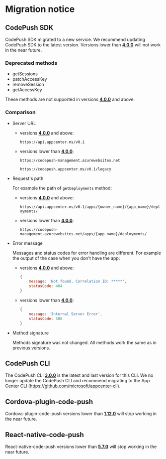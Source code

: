# Migration notice

## CodePush SDK

CodePush SDK migrated to a new service. We recommend updating CodePush SDK to the latest version. Versions lower than **[4.0.0](https://github.com/microsoft/code-push/releases/tag/v4.0.0)** will not work in the near future.

### Deprecated methods

* getSessions
* patchAccessKey
* removeSession
* getAccessKey

These methods are not supported in versions **[4.0.0](https://github.com/microsoft/code-push/releases/tag/v4.0.0)** and above.

### Comparison

* Server URL

  * versions **[4.0.0](https://github.com/microsoft/code-push/releases/tag/v4.0.0)** and above:

    `https://api.appcenter.ms/v0.1`

  * versions lower than **[4.0.0](https://github.com/microsoft/code-push/releases/tag/v4.0.0)**:

    `https://codepush-management.azurewebsites.net`

    `https://codepush.appcenter.ms/v0.1/legacy`

* Request's path

    For example the path of `getDeployments` method:

  * versions **[4.0.0](https://github.com/microsoft/code-push/releases/tag/v4.0.0)** and above:

    `https://api.appcenter.ms/v0.1/apps/{owner_name}/{app_name}/deployments/`

  * versions lower than **[4.0.0](https://github.com/microsoft/code-push/releases/tag/v4.0.0)**:

    `https://codepush-management.azurewebsites.net/apps/{app_name}/deployments/`

* Error message

  Messages and status codes for error handling are different. For example the output of the case when you don't have the app:

  * versions **[4.0.0](https://github.com/microsoft/code-push/releases/tag/v4.0.0)** and above:

    ```javascript
    {
        message: 'Not found. Correlation ID: *****',
        statusCode: 404
    }
    ```

  * versions lower than **[4.0.0](https://github.com/microsoft/code-push/releases/tag/v4.0.0)**:

    ```javascript
    {
        message: 'Internal Server Error',
        statusCode: 500
    }
    ```

* Method signature

    Methods signature was not changed. All methods work the same as in previous versions.

## CodePush CLI

The CodePush CLI **[3.0.0](https://www.npmjs.com/package/code-push-cli/v/3.0.0)** is the latest and last version for this CLI. We no longer update the CodePush CLI and recommend migrating to the App Center CLI (<https://github.com/microsoft/appcenter-cli>).

## Cordova-plugin-code-push

Cordova-plugin-code-push versions lower than **[1.12.0](https://github.com/microsoft/cordova-plugin-code-push/releases/tag/v1.12.0)** will stop working in the near future.

## React-native-code-push

React-native-code-push versions lower than **[5.7.0](https://github.com/microsoft/react-native-code-push/releases/tag/v5.7.0)** will stop working in the near future.
